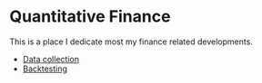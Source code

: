 # Quantitative Finance 

This is a place I dedicate most my finance related developments. 

- [Data collection](https://github.com/sweetscientist/quantitative_finance/blob/master/stock_data_collection.ipynb)
- [Backtesting](https://github.com/sweetscientist/quantitative_finance/blob/master/strat_dev_backtesting.ipynb)

